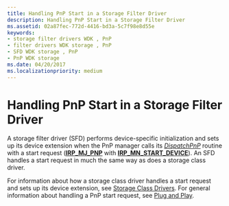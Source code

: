 ```yaml
---
title: Handling PnP Start in a Storage Filter Driver
description: Handling PnP Start in a Storage Filter Driver
ms.assetid: 02a87fec-772d-4416-bd3a-5c7f98e8d55e
keywords:
- storage filter drivers WDK , PnP
- filter drivers WDK storage , PnP
- SFD WDK storage , PnP
- PnP WDK storage
ms.date: 04/20/2017
ms.localizationpriority: medium
---
```


# Handling PnP Start in a Storage Filter Driver

A storage filter driver (SFD) performs device-specific initialization and sets up its device extension when the PnP manager calls its [*DispatchPnP*](https://docs.microsoft.com/windows-hardware/drivers/ddi/wdm/nc-wdm-driver_dispatch) routine with a start request ([**IRP\_MJ\_PNP**](https://docs.microsoft.com/windows-hardware/drivers/kernel/irp-mj-pnp) with [**IRP\_MN\_START\_DEVICE**](https://docs.microsoft.com/windows-hardware/drivers/kernel/irp-mn-start-device)). An SFD handles a start request in much the same way as does a storage class driver.

For information about how a storage class driver handles a start request and sets up its device extension, see [Storage Class Drivers](introduction-to-storage-class-drivers.md). For general information about handling a PnP start request, see [Plug and Play](https://docs.microsoft.com/windows-hardware/drivers/kernel/implementing-plug-and-play).
